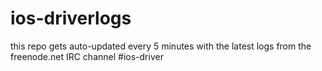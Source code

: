 ios-driverlogs
==============

this repo gets auto-updated every 5 minutes with the latest logs from the freenode.net IRC channel #ios-driver
